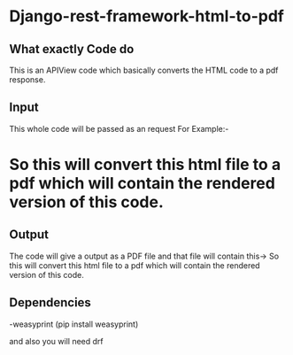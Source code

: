 # Django-rest-framework-html-to-pdf



## What exactly Code do

This is an APIView code which basically converts the HTML code to a pdf response.

## Input
This whole code will be passed as an request
For Example:-
           <Html><Body>
		<h1> So this will convert this html file to a pdf which will contain the rendered version of this code.</h1>
		</Body></Html>

## Output

The code will give a output as a PDF file and that file will contain this-> So this will convert this html file to a pdf which will contain the rendered version of this code.

## Dependencies
-weasyprint (pip install weasyprint)
 

and also you will need drf

